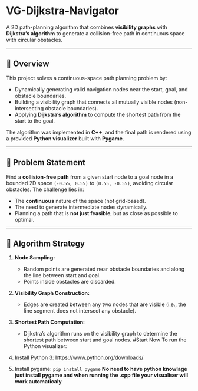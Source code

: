 # VG-Dijkstra-Navigator

A 2D path-planning algorithm that combines **visibility graphs** with **Dijkstra’s algorithm** to generate a collision-free path in continuous space with circular obstacles.

---

## 🚀 Overview

This project solves a continuous-space path planning problem by:

- Dynamically generating valid navigation nodes near the start, goal, and obstacle boundaries.
- Building a visibility graph that connects all mutually visible nodes (non-intersecting obstacle boundaries).
- Applying **Dijkstra’s algorithm** to compute the shortest path from the start to the goal.

The algorithm was implemented in **C++**, and the final path is rendered using a provided **Python visualizer** built with **Pygame**.

---

## 📌 Problem Statement

Find a **collision-free path** from a given start node to a goal node in a bounded 2D space `(-0.55, 0.55)` to `(0.55, -0.55)`, avoiding circular obstacles. The challenge lies in:

- The **continuous** nature of the space (not grid-based).
- The need to generate intermediate nodes dynamically.
- Planning a path that is **not just feasible**, but as close as possible to optimal.

---

## 🔧 Algorithm Strategy

1. **Node Sampling:**
   - Random points are generated near obstacle boundaries and along the line between start and goal.
   - Points inside obstacles are discarded.

2. **Visibility Graph Construction:**
   - Edges are created between any two nodes that are visible (i.e., the line segment does not intersect any obstacle).

3. **Shortest Path Computation:**
   - Dijkstra’s algorithm runs on the visibility graph to determine the shortest path between start and goal nodes.
#Start Now
To run the Python visualizer:

1. Install Python 3: https://www.python.org/downloads/
2. Install pygame:
   ```pip install pygame```
   **No need to have python knowlage just install pygame and when running the .cpp file your visualiser will work automaticaly**
